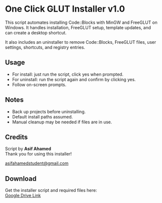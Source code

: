 # One Click GLUT Installer v1.0

This script automates installing Code::Blocks with MinGW and FreeGLUT on Windows. It handles installation, FreeGLUT setup, template updates, and can create a desktop shortcut.

It also includes an uninstaller to remove Code::Blocks, FreeGLUT files, user settings, shortcuts, and registry entries.

## Usage

- For install: just run the script, click yes when prompted.
- For uninstall: run the script again and confirm by clicking yes.
- Follow on-screen prompts.

## Notes

- Back up projects before uninstalling.
- Default install paths assumed.
- Manual cleanup may be needed if files are in use.

## Credits

Script by **Asif Ahamed**  
Thank you for using this installer!

[asifahamedstudent@gmail.com](mailto:asifahamedstudent@gmail.com)

## Download

Get the installer script and required files here:  
[Google Drive Link](https://drive.google.com/file/d/1PGybzKwv6oOOwQvDqMKbO92ct9CmzrkR/view?usp=sharing)
